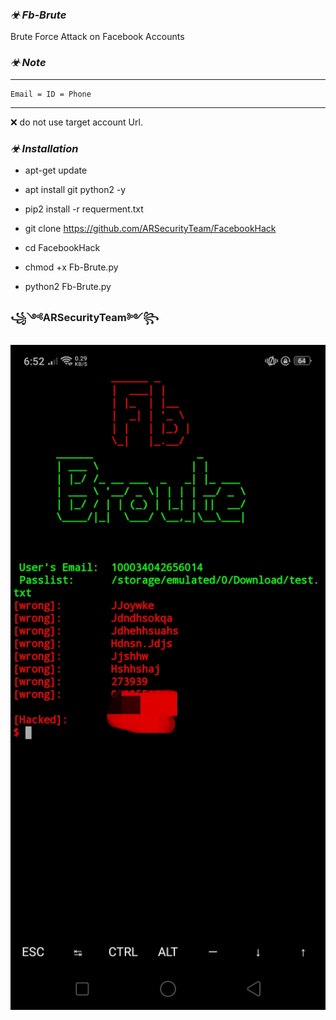 ### _☣ Fb-Brute_

Brute Force Attack on Facebook Accounts

### _☣ Note_
_______________________________
    Email = ID = Phone
_______________________________
❌   do not use target account Url. 

### _☣ Installation_

* apt-get update

* apt install git python2 -y

* pip2 install -r requerment.txt

* git clone https://github.com/ARSecurityTeam/FacebookHack

* cd FacebookHack

* chmod +x Fb-Brute.py

* python2 Fb-Brute.py



### ꧁༺ARSecurityTeam༻꧂




 <h><img src="https://github.com/ARSecurityTeam/FacebookHack/blob/master/IMG_20200824_185239.jpg" width="600px" size="780"> </h></img>




